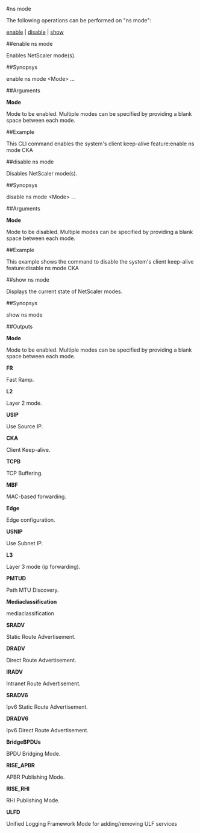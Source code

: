 #ns mode

The following operations can be performed on "ns mode":


[enable](#enable-ns-mode) | [disable](#disable-ns-mode) | [show](#show-ns-mode)

##enable ns mode

Enables NetScaler mode(s).


##Synopsys

enable ns mode &lt;Mode> ...


##Arguments

<b>Mode</b>
Mode to be enabled. Multiple modes can be specified by providing a blank space between each mode.



##Example

This CLI command enables the system's client keep-alive feature:enable ns mode CKA

##disable ns mode

Disables NetScaler mode(s).


##Synopsys

disable ns mode &lt;Mode> ...


##Arguments

<b>Mode</b>
Mode to be disabled. Multiple modes can be specified by providing a blank space between each mode.



##Example

This example shows the command to disable the system's client keep-alive feature:disable ns mode CKA

##show ns mode

Displays the current state of NetScaler modes.


##Synopsys

show ns mode


##Outputs

<b>Mode</b>
Mode to be enabled. Multiple modes can be specified by providing a blank space between each mode.

<b>FR</b>
Fast Ramp.

<b>L2</b>
Layer 2 mode.

<b>USIP</b>
Use Source IP.

<b>CKA</b>
Client Keep-alive.

<b>TCPB</b>
TCP Buffering.

<b>MBF</b>
MAC-based forwarding.

<b>Edge</b>
Edge configuration.

<b>USNIP</b>
Use Subnet IP.

<b>L3</b>
Layer 3 mode (ip forwarding).

<b>PMTUD</b>
Path MTU Discovery.

<b>Mediaclassification</b>
mediaclassification

<b>SRADV</b>
Static Route Advertisement.

<b>DRADV</b>
Direct Route Advertisement.

<b>IRADV</b>
Intranet Route Advertisement.

<b>SRADV6</b>
Ipv6 Static Route Advertisement.

<b>DRADV6</b>
Ipv6 Direct Route Advertisement.

<b>BridgeBPDUs</b>
BPDU Bridging Mode.

<b>RISE_APBR</b>
APBR Publishing Mode.

<b>RISE_RHI</b>
RHI Publishing Mode.

<b>ULFD</b>
Unified Logging Framework Mode for adding/removing ULF services



